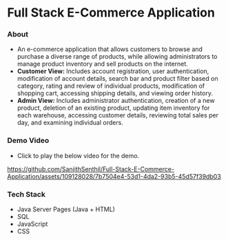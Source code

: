 # Full Stack E-Commerce Application

### About
- An e-commerce application that allows customers to browse and purchase a diverse range of products, while allowing administrators to manage product inventory and sell products on the internet.
- **Customer View:** Includes account registration, user authentication, modification of account details, search bar and product filter based on category, rating and review of individual products, modification of shopping cart, accessing shipping details, and viewing order history.
- **Admin View:** Includes administrator authentication, creation of a new product, deletion of an existing product, updating item inventory for each warehouse, accessing customer details, reviewing total sales per day, and examining individual orders.

### Demo Video
- Click to play the below video for the demo.

https://github.com/SanjithSenthil/Full-Stack-E-Commerce-Application/assets/109128028/7b7504e4-53d1-4da2-93b5-45d57f39db03

### Tech Stack
- Java Server Pages (Java + HTML)
- SQL
- JavaScript
- CSS
